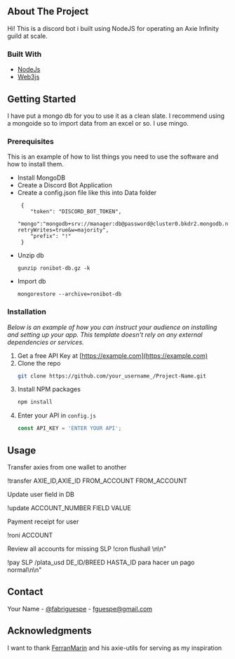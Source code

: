 ## About The Project

Hi! This is a discord bot i built using NodeJS for operating an Axie Infinity guild at scale.


### Built With

* [NodeJs](https://nodejs.org/en/)
* [Web3js](https://web3js.readthedocs.io/)


## Getting Started

I have put a mongo db for you to use it as a clean slate. I recommend using a mongoide so to import data from an excel or so. I use mingo.

### Prerequisites

This is an example of how to list things you need to use the software and how to install them.

- Install MongoDB
- Create a Discord Bot Application
- Create a config.json file like this into Data folder
  ```
   {
      "token": "DISCORD_BOT_TOKEN",
      "mongo":"mongodb+srv://manager:db@password@cluster0.bkdr2.mongodb.net/myFirstDatabase?retryWrites=true&w=majority",
      "prefix": "!"
   }
  ```

* Unzip db
  ```
  gunzip ronibot-db.gz -k    
  ```
* Import db
  ```
  mongorestore --archive=ronibot-db
  ```

### Installation

_Below is an example of how you can instruct your audience on installing and setting up your app. This template doesn't rely on any external dependencies or services._

1. Get a free API Key at [https://example.com](https://example.com)
2. Clone the repo
   ```sh
   git clone https://github.com/your_username_/Project-Name.git
   ```
3. Install NPM packages
   ```sh
   npm install
   ```
4. Enter your API in `config.js`
   ```js
   const API_KEY = 'ENTER YOUR API';
   ```

## Usage

Transfer axies from one wallet to another

!transfer AXIE_ID,AXIE_ID FROM_ACCOUNT FROM_ACCOUNT

Update user field in DB

!update ACCOUNT_NUMBER FIELD VALUE 

Payment receipt for user

!roni ACCOUNT

Review all accounts for missing SLP
!cron flushall \n\n"


!pay SLP /plata_usd DE_ID/BREED HASTA_ID para hacer un pago normal\n\n"


## Contact

Your Name - [@fabriguespe](https://twitter.com/fabriguespe) - fguespe@gmail.com



## Acknowledgments


I want to thank [FerranMarin](https://github.com/FerranMarin/) and his axie-utils for serving as my inspiration